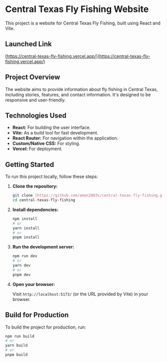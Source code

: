 # Central Texas Fly Fishing Website

This project is a website for Central Texas Fly Fishing, built using React and Vite.

## Launched Link

[https://central-texas-fly-fishing.vercel.app/](https://central-texas-fly-fishing.vercel.app/)

## Project Overview

The website aims to provide information about fly fishing in Central Texas, including stories, features, and contact information. It's designed to be responsive and user-friendly.

## Technologies Used

* **React:** For building the user interface.
* **Vite:** As a build tool for fast development.
* **React Router:** For navigation within the application.
* **Custom/Native CSS:** For styling.
* **Vercel:** For deployment.

## Getting Started

To run this project locally, follow these steps:

1.  **Clone the repository:**

    ```bash
    git clone [https://github.com/aman2003s/central-texas-fly-fishing.git](https://github.com/aman2003s/central-texas-fly-fishing.git)
    cd central-texas-fly-fishing
    ```

2.  **Install dependencies:**

    ```bash
    npm install
    # or
    yarn install
    # or
    pnpm install
    ```

3.  **Run the development server:**

    ```bash
    npm run dev
    # or
    yarn dev
    # or
    pnpm dev
    ```

4.  **Open your browser:**

    Visit `http://localhost:5173/` (or the URL provided by Vite) in your browser.

## Build for Production

To build the project for production, run:

```bash
npm run build
# or
yarn build
# or
pnpm build
```